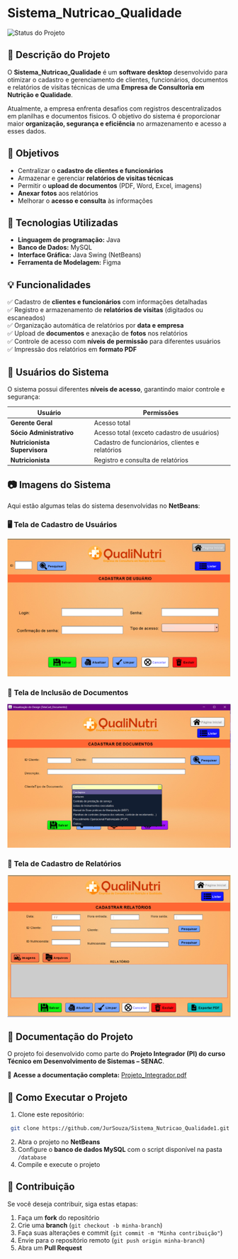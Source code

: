 # Sistema_Nutricao_Qualidade

![Status do Projeto](https://img.shields.io/badge/Status-Em%20Desenvolvimento-yellow)

## 📖 Descrição do Projeto

O **Sistema_Nutricao_Qualidade** é um **software desktop** desenvolvido para otimizar o cadastro e gerenciamento de clientes, funcionários, documentos e relatórios de visitas técnicas de uma **Empresa de Consultoria em Nutrição e Qualidade**.


Atualmente, a empresa enfrenta desafios com registros descentralizados em planilhas e documentos físicos. O objetivo do sistema é proporcionar maior **organização, segurança e eficiência** no armazenamento e acesso a esses dados.



## 🎯 Objetivos

- Centralizar o **cadastro de clientes e funcionários**
- Armazenar e gerenciar **relatórios de visitas técnicas**
- Permitir o **upload de documentos** (PDF, Word, Excel, imagens)
- **Anexar fotos** aos relatórios
- Melhorar o **acesso e consulta** às informações



## 🚀 Tecnologias Utilizadas

- **Linguagem de programação:** Java
- **Banco de Dados:** MySQL
- **Interface Gráfica:** Java Swing (NetBeans)
- **Ferramenta de Modelagem:** Figma


## 💡 Funcionalidades

✅ Cadastro de **clientes e funcionários** com informações detalhadas  
✅ Registro e armazenamento de **relatórios de visitas** (digitados ou escaneados)  
✅ Organização automática de relatórios por **data e empresa**  
✅ Upload de **documentos** e anexação de **fotos** nos relatórios  
✅ Controle de acesso com **níveis de permissão** para diferentes usuários  
✅ Impressão dos relatórios em **formato PDF**  


## 👥 Usuários do Sistema

O sistema possui diferentes **níveis de acesso**, garantindo maior controle e segurança:

| **Usuário**                 | **Permissões** |
|-----------------------------|---------------|
| **Gerente Geral**           | Acesso total |
| **Sócio Administrativo**    | Acesso total (exceto cadastro de usuários) |
| **Nutricionista Supervisora** | Cadastro de funcionários, clientes e relatórios |
| **Nutricionista**           | Registro e consulta de relatórios |


## 📷 Imagens do Sistema

Aqui estão algumas telas do sistema desenvolvidas no **NetBeans**:

### 🖥️ **Tela de Cadastro de Usuários**
![Cadastro de Usuários](imagens/cadastro_usuarios.png)

### 📂 **Tela de Inclusão de Documentos**
![Inclusão de Documentos](imagens/inclusao_documentos.png)

### 📝 **Tela de Cadastro de Relatórios**
![Cadastro de Relatórios](imagens/cadastro_relatorios.png)


## 📑 Documentação do Projeto

O projeto foi desenvolvido como parte do **Projeto Integrador (PI) do curso Técnico em Desenvolvimento de Sistemas – SENAC**.

📎 **Acesse a documentação completa:** 
[Projeto_Integrador.pdf](https://github.com/JuRSouza/Sistema_Nutricao_Qualidade1/blob/main/ProjetoIntegrador_PI%20-%20Atividade%201%20-%20Senac.pdf)


## 📌 Como Executar o Projeto

1. Clone este repositório:
```bash
 git clone https://github.com/JurSouza/Sistema_Nutricao_Qualidade1.git
```
2. Abra o projeto no **NetBeans**
3. Configure o **banco de dados MySQL** com o script disponível na pasta `/database`
4. Compile e execute o projeto

## 📢 Contribuição

Se você deseja contribuir, siga estas etapas:

1. Faça um **fork** do repositório  
2. Crie uma **branch** (`git checkout -b minha-branch`)  
3. Faça suas alterações e commit (`git commit -m "Minha contribuição"`)  
4. Envie para o repositório remoto (`git push origin minha-branch`)  
5. Abra um **Pull Request**  
 

